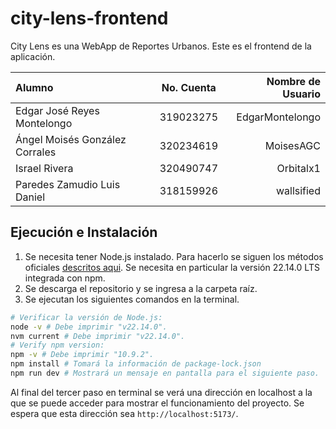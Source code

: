 # city-lens-frontend

City Lens es una WebApp de Reportes Urbanos. Este es el frontend de la aplicación.

| Alumno                         | No. Cuenta | Nombre de Usuario |
| :----------------------------- | :--------: | ----------------: |
| Edgar José Reyes Montelongo    | 319023275  |   EdgarMontelongo |
| Ángel Moisés González Corrales | 320234619  |         MoisesAGC |
| Israel Rivera                  | 320490747  |         Orbitalx1 |
| Paredes Zamudio Luis Daniel    | 318159926  |        wallsified |

## Ejecución e Instalación

1.  Se necesita tener Node.js instalado. Para hacerlo se siguen los métodos oficiales [descritos aqui](https://nodejs.org/es).
    Se necesita en particular la versión 22.14.0 LTS integrada con npm.
2.  Se descarga el repositorio y se ingresa a la carpeta raíz.
3.  Se ejecutan los siguientes comandos en la terminal.

```bash
# Verificar la versión de Node.js:
node -v # Debe imprimir "v22.14.0".
nvm current # Debe imprimir "v22.14.0".
# Verify npm version:
npm -v # Debe imprimir "10.9.2".
npm install # Tomará la información de package-lock.json
npm run dev # Mostrará un mensaje en pantalla para el siguiente paso.
```

Al final del tercer paso en terminal se verá una dirección en localhost a la que se puede acceder para mostrar el funcionamiento
del proyecto. Se espera que esta dirección sea `http://localhost:5173/`.

